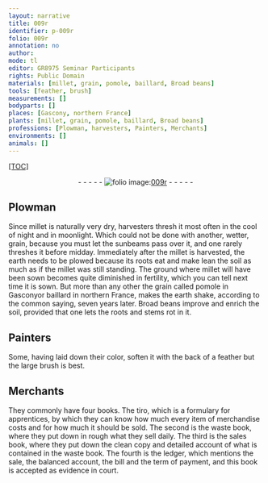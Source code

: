 ```yaml
---
layout: narrative
title: 009r
identifier: p-009r
folio: 009r
annotation: no
author:
mode: tl
editor: GR8975 Seminar Participants
rights: Public Domain
materials: [millet, grain, pomole, baillard, Broad beans]
tools: [feather, brush]
measurements: []
bodyparts: []
places: [Gascony, northern France]
plants: [millet, grain, pomole, baillard, Broad beans]
professions: [Plowman, harvesters, Painters, Merchants]
environments: []
animals: []
---
```


<p><a href="{{ site.baseurl }}/diplomatic/">[TOC]</a></p><div class="folio" align="center">- - - - - <a href="http://gallica.bnf.fr/ark:/12148/btv1b9059316c/f22.item" target="_blank"><img src="https://cu-mkp.github.io/2017-workshop-edition/assets/photo-icon.png" alt="folio image: " style="display:inline-block; margin-bottom:-3px;"/>009r</a> - - - - - </div>  
  

## <span class="pro">Plowman</span>

 
Since <span class="m"><span class="pa">millet</span></span> is naturally very dry, <span class="pro">harvesters</span> thresh it most often in the cool of night and in moonlight. Which could not be done with another, wetter, <span class="m"><span class="pa">grain</span></span>, because you must let the sunbeams pass over it, and one rarely threshes it before midday. Immediately after the <span class="m"><span class="pa">millet</span></span> is harvested, the earth needs to be plowed because its roots eat and make lean <span class="sup">the soil</span> as much as if the <span class="m"><span class="pa">millet</span></span> was still standing. The ground where <span class="m"><span class="pa">millet</span></span> will have been sown becomes quite diminished in fertility, which you can tell next time it is sown. But more than any other the <span class="m">grain</span> called <span class="m"><span class="pa">pomole</span></span> in <span class="pl">Gascony</span>or <span class="m"><span class="pa">baillard</span></span> in <span class="pl"><span class="sup">northern</span> France</span>, makes the earth shake, according to the common saying, seven years later. <span class="m"><span class="pa">Broad beans</span></span> improve and enrich the soil, provided that one lets the roots and stems rot in it.
 
 
  

## <span class="pro">Painters</span>

 
Some, having laid down their color, soften it with the back of a <span class="tl">feather</span> but the large <span class="tl">brush</span> is best.
 
 
  

## <span class="pro">Merchants</span>

 
They commonly have four books. The tiro, which is a formulary for apprentices, by which they can know how much every item of merchandise costs and for how much it should be sold. The second is the waste book, where they put down in rough what they sell daily. The third is the sales book, where they put down the clean copy and detailed account of what is contained in the waste book. The fourth is the ledger, which mentions the sale, the balanced account, the bill and the term of payment, and this book is accepted as evidence in court.
 
